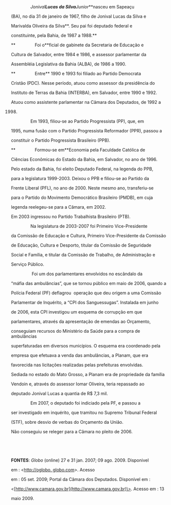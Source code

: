 

 



                *Jonival**Lucas da Silva**Junior***nasceu em Sapeaçu

(BA), no dia 31 de janeiro de 1967, filho de Jonival Lucas da Silva e

Marivalda Oliveira da Silva**. Seu pai foi deputado federal e

constituinte, pela Bahia, de 1987 a 1988.**



**                Foi o**ficial de gabinete da Secretaria de Educação e

Cultura de Salvador, entre 1984 e 1986, e assessor parlamentar da

Assembléia Legislativa da Bahia (ALBA), de 1986 a 1990.



**                Entre** 1990 e 1993 foi filiado ao Partido Democrata

Cristão (PDC). Nesse período, atuou como assessor da presidência do

Instituto de Terras da Bahia (INTERBA), em Salvador, entre 1990 e 1992.



Atuou como assistente parlamentar na Câmara dos Deputados, de 1992 a

1998.



                Em 1993, filiou-se ao Partido Progressista (PP), que, em

1995, numa fusão com o Partido Progressista Reformador (PPR), passou a

constituir o Partido Progressista Brasileiro (PPB).



**                Formou-se em**Economia pela Faculdade Católica de

Ciências Econômicas do Estado da Bahia, em Salvador, no ano de 1996.



Pelo estado da Bahia, foi eleito Deputado Federal, na legenda do PPB,

para a legislatura 1999-2003. Deixou o PPB e filiou-se ao Partido da

Frente Liberal (PFL), no ano de 2000. Neste mesmo ano, transferiu-se

para o Partido do Movimento Democrático Brasileiro (PMDB), em cuja

legenda reelegeu-se para a Câmara, em 2002.



Em 2003 ingressou no Partido Trabalhista Brasileiro (PTB).



                Na legislatura de 2003-2007 foi Primeiro Vice-Presidente

da Comissão de Educação e Cultura, Primeiro Vice-Presidente da Comissão

de Educação, Cultura e Desporto, titular da Comissão de Seguridade

Social e Família, e titular da Comissão de Trabalho, de Administração e

Serviço Público.



                 Foi um dos parlamentares envolvidos no escândalo da

“máfia das ambulâncias”, que se tornou público em maio de 2006, quando a

Polícia Federal (PF) deflagrou  operação que deu origem a uma Comissão

Parlamentar de Inquérito, a “CPI dos Sanguessugas”. Instalada em junho

de 2006, esta CPI investigou um esquema de corrupção em que

parlamentares, através da apresentação de emendas ao Orçamento,

conseguiam recursos do Ministério da Saúde para a compra de ambulâncias

superfaturadas em diversos municípios. O esquema era coordenado pela

empresa que efetuava a venda das ambulâncias, a Planam, que era

favorecida nas licitações realizadas pelas prefeituras envolvidas.

Sediada no estado do Mato Grosso, a Planam era de propriedade da família

Vendoin e, através do assessor Iomar Oliveira, teria repassado ao

deputado Jonival Lucas a quantia de R\$ 7,3 mil.



                Em 2007, o deputado foi indiciado pela PF, e passou a

ser investigado em inquérito, que tramitou no Supremo Tribunal Federal

(STF), sobre desvio de verbas do Orçamento da União.



Não conseguiu se releger para a Câmara no pleito de 2006.



 



 



**FONTES**: *Globo* (online) 27 e 31 jan. 2007; 09 ago. 2009. Disponivel

em : \<[http://oglobo. globo.com](http://oglobo.%20globo.com)\>. Acesso

em : 05 set. 2009; Portal da Câmara dos Deputados. Disponível em :

\<[http://www.camara.gov.br](http://www.camara.gov.br)\>. Acesso em : 13

maio 2009.



 



 



 



 



 

